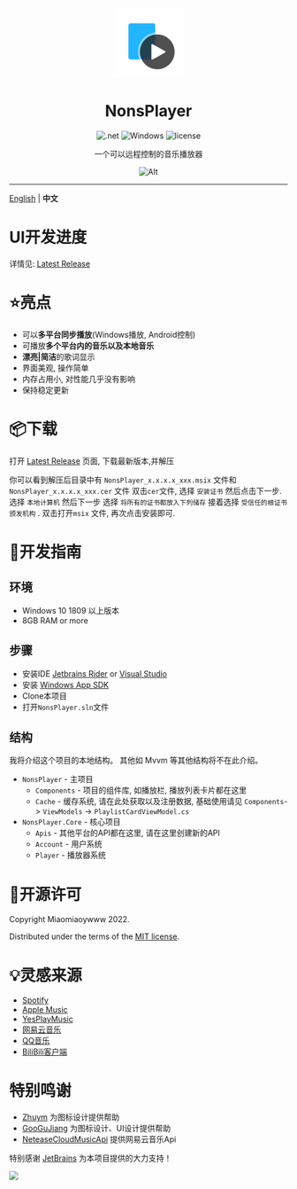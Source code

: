 <div align="center">
<!--![Alt](exp.png "exp")-->

<img src="NonsPlayer-Icon.png" alt="图标" Height="128" Width="128">

# NonsPlayer

![.net](https://img.shields.io/badge/C%23-.net7.0-orange)
![Windows](https://img.shields.io/badge/Windows-10%2B-orange)
![license](https://img.shields.io/github/license/Miaoywww/NeteaseCloudMusicControl)

一个可以远程控制的音乐播放器

![Alt](https://repobeats.axiom.co/api/embed/104248b2c1f2c27f8f5b29df5ab1ab2a4269ed96.svg "Repobeats analytics image")

***

</div>

[English](https://github.com/Miaoyww/NonsPlayer/blob/master/README.md) | **中文**

# UI开发进度

详情见: [Latest Release](https://github.com/Miaoyww/NonsPlayer/releases/latest)

# ⭐亮点

- 可以**多平台同步播放**(Windows播放, Android控制)
- 可播放**多个平台内的音乐以及本地音乐**
- **漂亮|简洁**的歌词显示
- 界面美观, 操作简单
- 内存占用小, 对性能几乎没有影响
- 保持稳定更新

# 📦️下载

打开 [Latest Release](https://github.com/Miaoywww/NeteaseCloudMusicControl/releases) 页面, 下载最新版本,并解压

你可以看到解压后目录中有 `NonsPlayer_x.x.x.x_xxx.msix` 文件和 `NonsPlayer_x.x.x.x_xxx.cer` 文件
双击`cer`文件, 选择 `安装证书` 然后点击下一步.选择 `本地计算机` 然后下一步
选择 `将所有的证书都放入下列储存` 接着选择 `受信任的根证书颁发机构` .
双击打开`msix` 文件, 再次点击安装即可.

# 🧭开发指南

## 环境

+ Windows 10 1809 以上版本
+ 8GB RAM or more

## 步骤

+ 安装IDE [Jetbrains Rider](https://www.jetbrains.com/rider/)
  or [Visual Studio](https://visualstudio.microsoft.com/)
+ 安装 [Windows App SDK](https://learn.microsoft.com/en-us/windows/apps/windows-app-sdk/)
+ Clone本项目
+ 打开`NonsPlayer.sln`文件

## 结构

我将介绍这个项目的本地结构。
其他如 Mvvm 等其他结构将不在此介绍。

+ `NonsPlayer` - 主项目
    - `Components` - 项目的组件库, 如播放栏, 播放列表卡片都在这里
    - `Cache` - 缓存系统, 请在此处获取以及注册数据, 基础使用请见
      `Components`-> `ViewModels` -> `PlaylistCardViewModel.cs`
+ `NonsPlayer.Core` - 核心项目
    - `Apis` - 其他平台的API都在这里, 请在这里创建新的API
    - `Account` - 用户系统
    - `Player` - 播放器系统

# 📜开源许可

Copyright Miaomiaoywww 2022.

Distributed under the terms of
the [MIT license](https://github.com/Miaoywww/NeteaseCloudMusicControl/blob/master/LICENSE.txt).

# 💡灵感来源

- [Spotify](https://www.spotify.com/)
- [Apple Music](https://music.apple.com)
- [YesPlayMusic](https://github.com/qier222/YesPlayMusic)
- [网易云音乐](https://music.163.com/)
- [QQ音乐](https://y.qq.com/)
- [BiliBili客户端](https://app.bilibili.com/)

# 特别鸣谢

- [Zhuym](https://github.com/Zhuym07) 为图标设计提供帮助
- [GooGuJiang](https://github.com/GooGuJiang) 为图标设计、UI设计提供帮助
- [NeteaseCloudMusicApi](https://github.com/Binaryify/NeteaseCloudMusicApi) 提供网易云音乐Api

特别感谢 [JetBrains](https://www.jetbrains.com/) 为本项目提供的大力支持！

<img src="https://resources.jetbrains.com/storage/products/company/brand/logos/jb_beam.svg" height="100">
